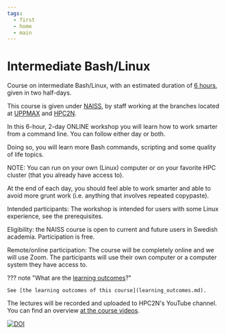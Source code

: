 ```yaml
---
tags:
  - first
  - home
  - main
---
```


# Intermediate Bash/Linux

Course on intermediate Bash/Linux, with an estimated duration of
[6 hours](https://github.com/UPPMAX/naiss_intermediate_bash_linux/issues/2),
given in two half-days.

This course is given under <a href="https://www.naiss.se/" target="_blank">NAISS</a>, by staff working at the branches located at <a href="https://www.uu.se/centrum/uppmax/" target="_blank">UPPMAX</a> and <a href="https://www.hpc2n.umu.se" target="_blank">HPC2N</a>.

In this 6-hour, 2-day ONLINE workshop you will learn how to work smarter from a command line. You can follow either day or both.

Doing so, you will learn more Bash commands, scripting and some quality of life topics.

NOTE: You can run on your own (Linux) computer or on your favorite HPC cluster (that you already have access to).

At the end of each day, you should feel able to work smarter and able to avoid more grunt work (i.e. anything that involves repeated copypaste).

Intended participants: The workshop is intended for users with some Linux experience, see the prerequisites.

Eligibility: the NAISS course is open to current and future users in Swedish academia. Participation is free.

Remote/online participation: The course will be completely online and we will use Zoom. The participants will use their own computer or a computer system they have access to.

??? note "What are the [learning outcomes](learning_outcomes.md)?"

    See [the learning outcomes of this course](learning_outcomes.md).

The lectures will be recorded and uploaded to HPC2N's YouTube channel.
You can find an overview [at the course videos](videos.md).

[![DOI](https://zenodo.org/badge/887694497.svg)](https://doi.org/10.5281/zenodo.15551066)
